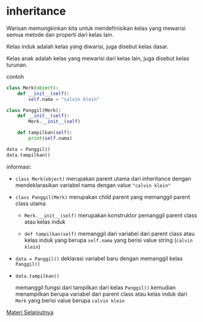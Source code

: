 # inheritance
Warisan memungkinkan kita untuk mendefinisikan kelas yang mewarisi semua metode dan properti dari kelas lain.

Kelas induk adalah kelas yang diwarisi, juga disebut kelas dasar.

Kelas anak adalah kelas yang mewarisi dari kelas lain, juga disebut kelas turunan.

contoh

```python
class Merk(object):
    def __init__(self):
        self.nama = "calvin klein"

class Panggil(Merk):
    def __init__(self):
        Merk.__init__(self)

    def tampilkan(self):
        print(self.nama)

data = Panggil()
data.tampilkan()
```

informasi:
- ``class Merk(object)``
    merupakan parent utama dari inheritance dengan mendeklarasikan variabel nama dengan value ``"calvin klein"``
    
- ``class Panggil(Merk)``
    merupakan child parent yang memanggil parent class utama

    - ``Merk.__init__(self)``
        merupakan konstruktor pemanggil parent class atau kelas induk

    - ``def tampilkan(self)``
        memanggil dari variabel dari parent class atau kelas induk yang berupa ``self.nama`` yang berisi value string (``calvin klein``)

- ``data = Panggil()``
    deklarasi variabel baru dengan memanggil kelas ``Panggil()``
    
- ``data.tampilkan()``

    memanggil fungsi dari tampilkan dari kelas ``Panggil()``.kemudian menampilkan berupa variabel dari parent class atau kelas induk dari ``Merk`` yang berisi value berupa ``calvin klein``

[Materi Selanjutnya](../18_akses_modifikasi/public)